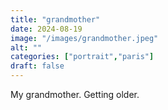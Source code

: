 ```yaml
---
title: "grandmother"
date: 2024-08-19
image: "/images/grandmother.jpeg"
alt: ""
categories: ["portrait","paris"]
draft: false
---
```


My grandmother. Getting older. 